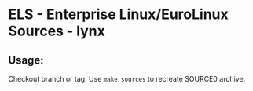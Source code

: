 # ELS - Enterprise Linux/EuroLinux Sources - lynx
 
## Usage:
  Checkout branch or tag. Use `make sources` to recreate  SOURCE0 archive.

